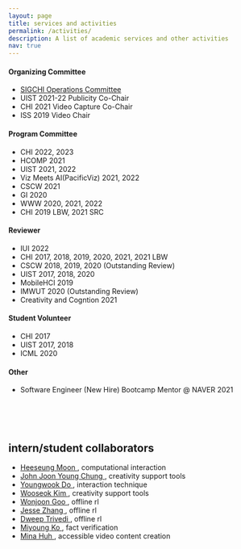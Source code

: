 ```yaml
---
layout: page
title: services and activities
permalink: /activities/
description: A list of academic services and other activities
nav: true
---
```


#### Organizing Committee
- [SIGCHI Operations Committee](https://sigchi.org/people/operations-committee/)
- UIST 2021-22 Publicity Co-Chair
- CHI 2021 Video Capture Co-Chair
- ISS 2019 Video Chair
  
#### Program Committee
- CHI 2022, 2023
- HCOMP 2021
- UIST 2021, 2022
- Viz Meets AI(PacificViz) 2021, 2022
- CSCW 2021
- GI 2020
- WWW 2020, 2021, 2022
- CHI 2019 LBW, 2021 SRC


#### Reviewer
- IUI 2022
- CHI 2017, 2018, 2019, 2020, 2021, 2021 LBW
- CSCW 2018, 2019, 2020 (Outstanding Review)
- UIST 2017, 2018, 2020
- MobileHCI 2019
- IMWUT 2020 (Outstanding Review)
- Creativity and Cogntion 2021

#### Student Volunteer
- CHI 2017
- UIST 2017, 2018
- ICML 2020

#### Other
- Software Engineer (New Hire) Bootcamp Mentor @ NAVER 2021
  

<br/>
<br/>
<br/>

## intern/student collaborators
- <a href="https://hsmoon121.github.io/"> Heeseung Moon </a>, computational interaction
- <a href="https://johnr0.github.io/"> John Joon Young Chung </a>, creativity support tools
- <a href="https://www.youngwookdo.me/"> Youngwook Do </a>, interaction technique
- <a href="https://www.linkedin.com/in/wooseok-kim-9166751a5/"> Wooseok Kim </a>, creativity support tools
- <a href="http://dev.wonjoon.me/"> Wonjoon Goo </a>, offline rl
- <a href="https://jesbu1.github.io/"> Jesse Zhang </a>, offline rl
- <a href="https://www.linkedin.com/in/dweep-trivedi/"> Dweep Trivedi </a>, offline rl
- <a href="https://lklab.kaist.ac.kr/ea0a1b9f-a5cc-49fd-85bd-93704a228585"> Miyoung Ko </a>, fact verification
- <a href="https://minahuh.com/"> Mina Huh </a>, accessible video content creation